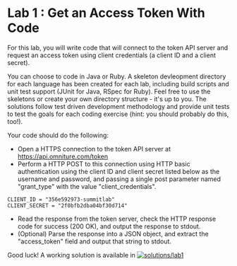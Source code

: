 Lab 1 : Get an Access Token With Code
=================

For this lab, you will write code that will connect to the token API server and request an access token using client credentials (a client ID and a client secret). 

You can choose to code in Java or Ruby. A skeleton devleopment directory for each language has been created for each lab, including build scripts and unit test support (JUnit for Java, RSpec for Ruby). Feel free to use the skeletons or create your own directory structure - it's up to you. The solutions follow test driven development methodology and provide unit tests to test the goals for each coding exercise (hint: you should probably do this, too!).

Your code should do the following:

* Open a HTTPS connection to the token API server at https://api.omniture.com/token
* Perform a HTTP POST to this connection using HTTP basic authentication using the client ID and client secret listed below as the username and password, and passing a single post parameter named "grant_type" with the value "client_credentials".
```
CLIENT_ID = "356e592973-summitlab"
CLIENT_SECRET = "2f0bfb2dba04bf30d714"
```
* Read the response from the token server, check the HTTP response code for success (200 OK), and output the response to stdout.
* (Optional) Parse the response into a JSON object, and extract the "access_token" field and output that string to stdout.

Good luck! A working solution is available in [![solutions/lab1](../solutions/lab1)](../solutions/lab1)
